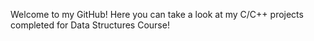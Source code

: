 Welcome to my GitHub!
Here you can take a look at my C/C++ projects completed for Data Structures Course!
